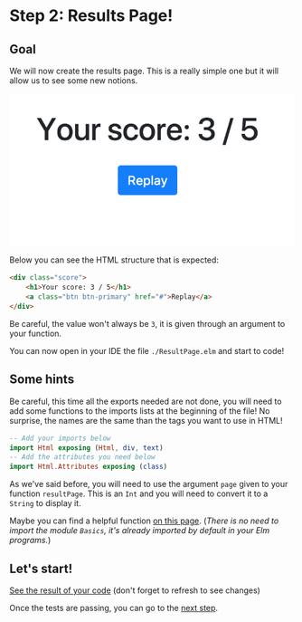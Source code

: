 # Step 2: Results Page!

## Goal

We will now create the results page. This is a really simple one but it will allow us to see some new notions.

![Screenshot of the expected result](../Utils/images/step3.png)

Below you can see the HTML structure that is expected:

```html
<div class="score">
    <h1>Your score: 3 / 5</h1>
    <a class="btn btn-primary" href="#">Replay</a>
</div>
```

Be careful, the value won't always be `3`, it is given through an argument to your function.

You can now open in your IDE the file `./ResultPage.elm` and start to code!


## Some hints

Be careful, this time all the exports needed are not done, you will need to add some functions to the imports lists at the beginning of the file! No surprise, the names are the same than the tags you want to use in HTML!

```elm
-- Add your imports below
import Html exposing (Html, div, text) 
-- Add the attributes you need below
import Html.Attributes exposing (class)
```

As we've said before, you will need to use the argument `page` given to your function `resultPage`. This is an `Int` and you will need to convert it to a `String` to display it. 

Maybe you can find a helpful function [on this page](https://package.elm-lang.org/packages/elm/core/latest/String). (*There is no need to import the module `Basics`, it's already imported by default in your Elm programs.*)


## Let's start!
[See the result of your code](./ResultPage.elm) (don't forget to refresh to see changes)


Once the tests are passing, you can go to the [next step](../Step03).

